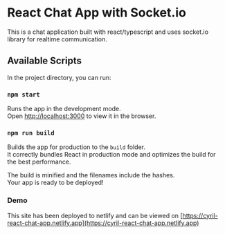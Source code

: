 # React Chat App with Socket.io

This is a chat application built with react/typescript and uses socket.io library for realtime communication.

## Available Scripts

In the project directory, you can run:

### `npm start`

Runs the app in the development mode.\
Open [http://localhost:3000](http://localhost:3000) to view it in the browser.


### `npm run build`

Builds the app for production to the `build` folder.\
It correctly bundles React in production mode and optimizes the build for the best performance.

The build is minified and the filenames include the hashes.\
Your app is ready to be deployed!

### Demo
This site has been deployed to netlify and can be viewed on [https://cyril-react-chat-app.netlify.app](https://cyril-react-chat-app.netlify.app)
